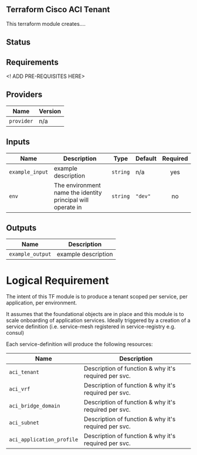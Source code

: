 ## Terraform Cisco ACI Tenant

This terraform module creates....

## Status

## Requirements

<! ADD PRE-REQUISITES HERE>

## Providers

| Name | Version |
|------|---------|
| `provider` | n/a |

## Inputs

| Name | Description | Type | Default | Required |
|------|-------------|------|---------|:--------:|
| `example_input` | example description | `string` | n/a | yes |
| `env` | The environment name the identity principal will operate in | `string` | `"dev"` | no |

## Outputs

| Name | Description |
|------|-------------|
| `example_output` | example description |


# Logical Requirement

The intent of this TF module is to produce a tenant scoped per service, per
application, per environment.

It assumes that the foundational objects are in place and this module is to
scale onboarding of application services.  Ideally triggered by a creation of a
service definition (i.e. service-mesh registered in service-registry e.g. consul)

Each service-definition will produce the following resources:

| Name                      | Description                                          |
| ------                    | -------------                                        |
| `aci_tenant`              | Description of function & why it's required per svc. |
| `aci_vrf`                 | Description of function & why it's required per svc. |
| `aci_bridge_domain`       | Description of function & why it's required per svc. |
| `aci_subnet`              | Description of function & why it's required per svc. |
| `aci_application_profile` | Description of function & why it's required per svc. |
